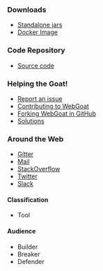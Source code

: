 ### Downloads
* [Standalone jars](https://github.com/WebGoat/WebGoat/releases)
* [Docker Image](https://hub.docker.com/r/webgoat/webgoat)

### Code Repository
* [Source code](https://github.com/WebGoat/WebGoat)

### Helping the Goat!
* [Report an issue](https://github.com/WebGoat/WebGoat/issues)
* [Contributing to WebGoat](https://github.com/WebGoat/WebGoat/wiki/Contributing-to-WebGoat)
* [Forking WebGoat in GitHub](https://github.com/WebGoat/WebGoat/wiki/Forking-WebGoat-in-GitHub)
* [Solutions](https://github.com/WebGoat/WebGoat/wiki/Main-Exploits)

### Around the Web
* [Gitter](https://gitter.im/OWASPWebGoat/community?utm_source=badge&utm_medium=badge&utm_campaign=pr-badge)
* [Mail](mailto://webgoat@owasp.org)
* [StackOverflow](https://stackoverflow.com/search?q=webgoat)
* [Twitter](https://twitter.com/OWASP_WebGoat)
* [Slack](https://owasp.slack.com/messages/#project-webgoat/)


#### Classification

* <i class="fas fa-tools" style="color:#233e81;"></i> Tool

#### Audience

* <i class="fas fa-toolbox" style="color:#233e81;"></i> Builder
* <i class="fas fa-hammer" style="color:#233e81;"></i> Breaker
* <i class="fas fa-shield-alt" style="color:#233e81;"></i> Defender
